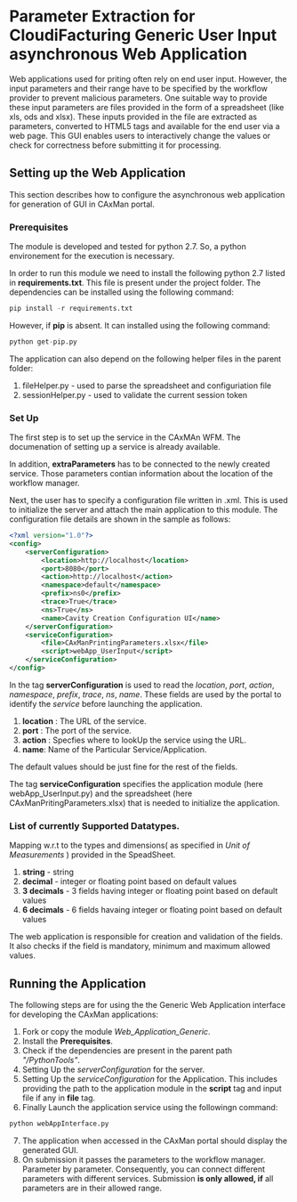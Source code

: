 # Parameter Extraction for CloudiFacturing Generic User Input asynchronous Web Application

Web applications used for priting often rely on end user input. However, the input parameters and their range have to be specified by the workflow provider to prevent malicious parameters.
One suitable way to provide these input parameters are files provided in the form of a spreadsheet (like xls, ods and xlsx).
These inputs provided in the file are extracted as parameters, converted to HTML5 tags and available for the end user via a web page. This GUI enables users to interactively change the values or check for correctness before submitting it for processing.

## Setting up the Web Application

This section describes how to configure the asynchronous web application for generation of GUI in CAxMan portal.

### Prerequisites

The module is developed and tested for python 2.7. So, a python environement for the execution is necessary.

In order to run this module we need to install the following python 2.7 listed in **requirements.txt**. This file is present under the project folder.
The dependencies can be installed using the following command:

```python
pip install -r requirements.txt
```
However, if **pip** is absent. It can installed using the following command:

```python
python get-pip.py
```

The application can also depend on the following helper files in the parent folder:

1. fileHelper.py - used to parse the spreadsheet and configuriation file
2. sessionHelper.py - used to validate the current session token

### Set Up

The first step is to set up the service in the CAxMAn WFM. The documenation of setting up a service is already available.

In addition, **extraParameters** has to be connected to the newly created service. Those parameters contian information about the location of the workflow manager.

Next, the user has to specify a configuration file written in .xml. This is used to initialize the server and attach the main application to this module.
The configuration file details are shown in the sample as follows:
```xml
<?xml version="1.0"?>
<config>
	<serverConfiguration>
		<location>http://localhost</location>
		<port>8080</port>
		<action>http://localhost</action>
		<namespace>default</namespace>
		<prefix>ns0</prefix>
		<trace>True</trace>
		<ns>True</ns>
		<name>Cavity Creation Configuration UI</name>
	</serverConfiguration>
	<serviceConfiguration>
		<file>CAxManPrintingParameters.xlsx</file>
		<script>webApp_UserInput</script>
	</serviceConfiguration>
</config>
```
In the tag **serverConfiguration** is used to read the *location*, *port*, *action*, *namespace*, *prefix*, *trace*, *ns*, *name*. These fields are used by the portal to identify the *service* before launching the application.

1. **location** : The URL of the service.
2. **port** : The port of the service.
3. **action** : Specfies where to lookUp the service using the URL.
4. **name**: Name of the Particular Service/Application.

The default values should be just fine for the rest of the fields.

The tag **serviceConfiguration** specifies the application module (here webApp_UserInput.py) and the spreadsheet (here CAxManPritingParameters.xlsx) that is needed to initialize the application.

### List of currently Supported Datatypes.

Mapping w.r.t to the types and dimensions( as specified in *Unit of Measurements* ) provided in the SpeadSheet.

1. **string** - string
2. **decimal** - integer or floating point based on default values
3. **3 decimals** - 3 fields having integer or floating point based on default values
4. **6 decimals** - 6 fields havaing integer or floating point based on default values

The web application is responsible for creation and validation of the fields. It also checks if the field is mandatory, minimum and maximum allowed values.

## Running the Application

The following steps are for using the the Generic Web Application interface for developing the CAxMan applications:

1. Fork or copy the module *Web_Application_Generic*.
2. Install the **Prerequisites**.
3. Check if the dependencies are present in the parent path *"/PythonTools"*.
4. Setting Up the *serverConfiguration* for the server.
5. Setting Up the *serviceConfiguration* for the Application. This includes providing the path to the application module in the **script** tag and input file if any in **file** tag.
6. Finally Launch the application service using the followingn command:
```python
python webAppInterface.py
```
7. The application when accessed in the CAxMan portal should display the generated GUI.
8. On submission it passes the parameters to the workflow manager. Parameter by parameter. Consequently, you can connect different parameters with different services. Submission **is only allowed, if** all parameters are in their allowed range.

